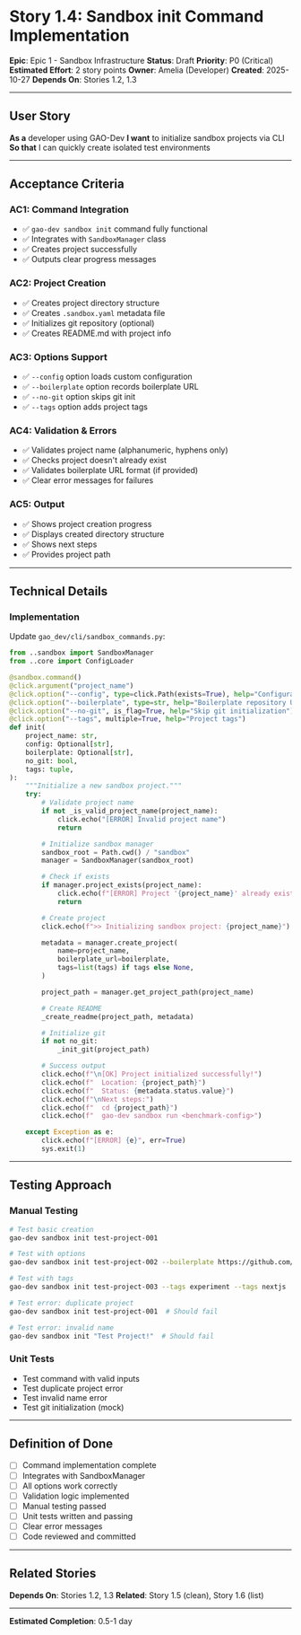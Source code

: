 # Story 1.4: Sandbox init Command Implementation

**Epic**: Epic 1 - Sandbox Infrastructure
**Status**: Draft
**Priority**: P0 (Critical)
**Estimated Effort**: 2 story points
**Owner**: Amelia (Developer)
**Created**: 2025-10-27
**Depends On**: Stories 1.2, 1.3

---

## User Story

**As a** developer using GAO-Dev
**I want** to initialize sandbox projects via CLI
**So that** I can quickly create isolated test environments

---

## Acceptance Criteria

### AC1: Command Integration
- ✅ `gao-dev sandbox init` command fully functional
- ✅ Integrates with `SandboxManager` class
- ✅ Creates project successfully
- ✅ Outputs clear progress messages

### AC2: Project Creation
- ✅ Creates project directory structure
- ✅ Creates `.sandbox.yaml` metadata file
- ✅ Initializes git repository (optional)
- ✅ Creates README.md with project info

### AC3: Options Support
- ✅ `--config` option loads custom configuration
- ✅ `--boilerplate` option records boilerplate URL
- ✅ `--no-git` option skips git init
- ✅ `--tags` option adds project tags

### AC4: Validation & Errors
- ✅ Validates project name (alphanumeric, hyphens only)
- ✅ Checks project doesn't already exist
- ✅ Validates boilerplate URL format (if provided)
- ✅ Clear error messages for failures

### AC5: Output
- ✅ Shows project creation progress
- ✅ Displays created directory structure
- ✅ Shows next steps
- ✅ Provides project path

---

## Technical Details

### Implementation

Update `gao_dev/cli/sandbox_commands.py`:

```python
from ..sandbox import SandboxManager
from ..core import ConfigLoader

@sandbox.command()
@click.argument("project_name")
@click.option("--config", type=click.Path(exists=True), help="Configuration file")
@click.option("--boilerplate", type=str, help="Boilerplate repository URL")
@click.option("--no-git", is_flag=True, help="Skip git initialization")
@click.option("--tags", multiple=True, help="Project tags")
def init(
    project_name: str,
    config: Optional[str],
    boilerplate: Optional[str],
    no_git: bool,
    tags: tuple,
):
    """Initialize a new sandbox project."""
    try:
        # Validate project name
        if not _is_valid_project_name(project_name):
            click.echo("[ERROR] Invalid project name")
            return

        # Initialize sandbox manager
        sandbox_root = Path.cwd() / "sandbox"
        manager = SandboxManager(sandbox_root)

        # Check if exists
        if manager.project_exists(project_name):
            click.echo(f"[ERROR] Project '{project_name}' already exists")
            return

        # Create project
        click.echo(f">> Initializing sandbox project: {project_name}")

        metadata = manager.create_project(
            name=project_name,
            boilerplate_url=boilerplate,
            tags=list(tags) if tags else None,
        )

        project_path = manager.get_project_path(project_name)

        # Create README
        _create_readme(project_path, metadata)

        # Initialize git
        if not no_git:
            _init_git(project_path)

        # Success output
        click.echo(f"\n[OK] Project initialized successfully!")
        click.echo(f"  Location: {project_path}")
        click.echo(f"  Status: {metadata.status.value}")
        click.echo(f"\nNext steps:")
        click.echo(f"  cd {project_path}")
        click.echo(f"  gao-dev sandbox run <benchmark-config>")

    except Exception as e:
        click.echo(f"[ERROR] {e}", err=True)
        sys.exit(1)
```

---

## Testing Approach

### Manual Testing
```bash
# Test basic creation
gao-dev sandbox init test-project-001

# Test with options
gao-dev sandbox init test-project-002 --boilerplate https://github.com/user/starter

# Test with tags
gao-dev sandbox init test-project-003 --tags experiment --tags nextjs

# Test error: duplicate project
gao-dev sandbox init test-project-001  # Should fail

# Test error: invalid name
gao-dev sandbox init "Test Project!"  # Should fail
```

### Unit Tests
- Test command with valid inputs
- Test duplicate project error
- Test invalid name error
- Test git initialization (mock)

---

## Definition of Done

- [ ] Command implementation complete
- [ ] Integrates with SandboxManager
- [ ] All options work correctly
- [ ] Validation logic implemented
- [ ] Manual testing passed
- [ ] Unit tests written and passing
- [ ] Clear error messages
- [ ] Code reviewed and committed

---

## Related Stories

**Depends On**: Stories 1.2, 1.3
**Related**: Story 1.5 (clean), Story 1.6 (list)

---

**Estimated Completion**: 0.5-1 day
